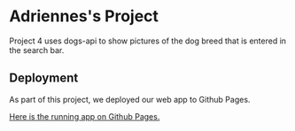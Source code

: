 # Adriennes's Project

Project 4 uses dogs-api to show pictures of the dog breed that is entered in the search bar.

## Deployment

As part of this project, we deployed our web app to Github Pages.

[Here is the running app on Github Pages.](https://agharrison.github.io/)
